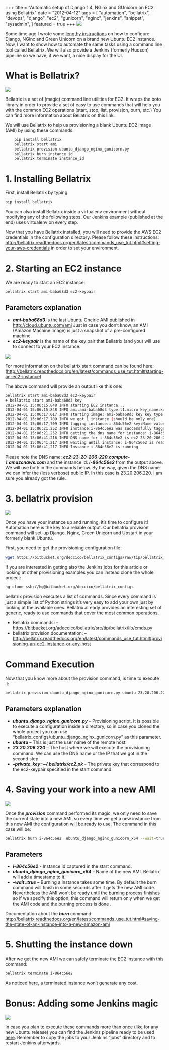 +++
title = "Automatic setup of Django 1.4, NGinx and GUnicorn on EC2 using Bellatrix"
date = "2012-04-12"
tags = [
    "automation",
    "bellatrix",
    "devops",
    "django",
    "ec2",
    "gunicorn",
    "nginx",
    "jenkins",
    "snippet",
    "sysadmin",
]
featured = true
+++
![](/images/posts/jenkins_pipeline.png)

Some time ago I wrote some [lengthy instructions](/post/django-nginx-green-unicorn-in-an-ubuntu-11-10-ec2-instance) 
on how to configure Django, NGinx and Green Unicorn on a brand new Ubuntu EC2 instance. Now, I want to show how to 
automate the same tasks using a command line tool called Bellatrix. We will also provide a Jenkins (formerly Hudson) 
pipeline so we have, if we want, a nice display for the UI.


# What is Bellatrix?

![](/images/posts/250px-Bellatrix.jpg)

Bellatrix is a set of (magic) command line utilities for EC2. It wraps the boto library in order to provide a set of easy to use commands that will help you with the common EC2 operations (start, stop, list, provision, burn, etc.) You can find more information about Bellatrix on this link.

We will use Bellatrix to help us provisioning a blank Ubuntu EC2 image (AMI) by using these commands:

```bash
    pip install bellatrix
    bellatrix start ami
    bellatrix provision ubuntu_django_nginx_gunicorn.py
    bellatrix burn instance_id
    bellatrix terminate instance_id
```
 

# 1. Installing Bellatrix

First, install Bellatrix by typing:
	
```bash
pip install bellatrix
```

You can also install Bellatrix inside a virtualenv environment without modifying any of the following steps. Our 
Jenkins example (published at the end) uses virtualenv on every step.

Now that you have Bellatrix installed, you will need to provide the AWS EC2 credentials in the configuration directory. 
Please follow these instructions: 
http://bellatrix.readthedocs.org/en/latest/commands_use_tut.html#setting-your-aws-credentials in order to set your 
environment.

# 2. Starting an EC2 instance

We are ready to start an EC2 instance:

```bash
bellatrix start ami-baba68d3 ec2-keypair
```

## Parameters explanation

* ***ami-baba68d3*** is the last Ubuntu Oneiric AMI published in http://cloud.ubuntu.com/ami Just in case you don’t 
  know, an AMI (Amazon Machine Image) is just a snapshot of a pre-configured machine.
* ***ec2-keypair*** is the name of the key pair that Bellatrix (and you) will use to connect to your EC2 instance.

![](/images/posts/ubuntu_ami-150x150.png)

For more information on the bellatrix start command can be found here: 
(http://bellatrix.readthedocs.org/en/latest/commands_use_tut.html#starting-an-ec2-instance)

The above command will provide an output like this one:

```bash	
bellatrix start ami-baba68d3 ec2-keypair
+ bellatrix start ami-baba68d3 key
2012-04-01 15:06:15,848 INFO starting EC2 instance...
2012-04-01 15:06:15,848 INFO ami:ami-baba68d3 type:t1.micro key_name:key security_groups:default new size:None
2012-04-01 15:06:17,017 INFO starting image: ami-baba68d3 key key type t1.micro shutdown_behavior terminate new size None
2012-04-01 15:06:17,709 INFO we got 1 instance (should be only one).
2012-04-01 15:06:17,709 INFO tagging instance:i-864c56e2 key:Name value:Bellatrix started me
2012-04-01 15:06:21,252 INFO instance:i-864c56e2 was successfully tagged with: key:Name value:Bellatrix started me
2012-04-01 15:06:21,252 INFO getting the dns name for instance: i-864c56e2 time out is: 300 seconds...
2012-04-01 15:06:41,216 INFO DNS name for i-864c56e2 is ec2-23-20-206-220.compute-1.amazonaws.com
2012-04-01 15:06:41,217 INFO waiting until instance: i-864c56e2 is ready. Time out is: 300 seconds...
2012-04-01 15:06:41,217 INFO Instance i-864c56e2 is running
```

Please note the DNS name: ***ec2-23-20-206-220.compute-1.amazonaws.com*** and the instance id: ***i-864c56e2*** from 
the output above. We will use both in the commands below. By the way, given the DNS name we can infer the (less 
verbose) public IP. In this case is 23.20.206.220. I am sure you already got the rule.

# 3. bellatrix provision

![](/images/posts/provision-150x150.png)

Once you have your instance up and running, it’s time to configure it! Automation here is the key to a 
reliable output. Our bellatrix provision command will set-up Django, Nginx, Green Unicorn and Upstart in 
your formerly blank Ubuntu.

First, you need to get the provisioning configuration file:

```bash
wget https://bitbucket.org/deccico/bellatrix_configs/raw/tip/bellatrix_configs/ubuntu_django_nginx_gunicorn.py
```

If you are interested in getting also the Jenkins jobs for this article or looking at other provisioning examples you 
can instead clone the whole project:

```bash
hg clone ssh://hg@bitbucket.org/deccico/bellatrix_configs
```


bellatrix provision executes a list of commands. Since every command is just a simple list of Python strings it’s very easy to add your own just by looking at the available ones. Bellatrix already provides an interesting set of generic, ready to use commands that cover the most common operations.

* Bellatrix commands: – https://bitbucket.org/adeccico/bellatrix/src/tip/bellatrix/lib/cmds.py
* bellatrix provision documentation: – http://bellatrix.readthedocs.org/en/latest/commands_use_tut.html#provisioning-an-ec2-instance-or-any-host


# Command Execution

Now that you know more about the provision command, is time to execute it:

```bash
bellatrix provision ubuntu_django_nginx_gunicorn.py ubuntu 23.20.206.220 --private_key=~/.bellatrix/ec2.pk
```

## Parameters explanation

* ***ubuntu_django_nginx_gunicorn.py*** – Provisioning script. It is possible to execute a configuration inside a directory, so in case you cloned the whole project you can use  “bellatrix_configs/ubuntu_django_nginx_gunicorn.py” as this parameter.
* ***ubuntu*** – This is just the user name of the remote host.
* ***23.20.206.220*** – The host where we will execute the provisioning command. We can use the DNS name or the IP that we got in the second step.
* ***–private_key=~/.bellatrix/ec2.pk*** - The private key that correspond to the ec2-keypair specified in the start command.

 
# 4. Saving your work into a new AMI

![](/images/posts/burning-150x150.png)

Once the ***provision*** command performed its magic, we only need to save the current state into a new AMI, so every time we get a new instance from this new AMI the configuration will be ready to use. The command in this case will be:

```bash
bellatrix burn i-864c56e2  ubuntu_django_nginx_gunicorn_x64 --wait=true
```

## Parameters

* ***i-864c56e2***  -  Instance id captured in the start command.
* ***ubuntu_django_nginx_gunicorn_x64*** – Name of the new AMI. Bellatrix will add a timestamp to it.
* ***–wait=true*** – Burning a instance takes some time. By default the burn command will finish in some seconds after it gets the new AMI code. Nevertheless the AMI won’t be ready until the burning process finishes so if we specify this option, this command will return only when we get the AMI code and the burning process is done .

Documentation about the ***burn*** command: 
http://bellatrix.readthedocs.org/en/latest/commands_use_tut.html#saving-the-state-of-an-instance-into-a-new-amazon-ami



# 5. Shutting the instance down

After we get the new AMI we can safely terminate the EC2 instance with this command:

```bash	
bellatrix terminate i-864c56e2
```


As noticed [here](http://bellatrix.readthedocs.org/en/latest/commands_use_tut.html#terminating-an-ec2-instance), a 
terminated instance won’t generate any cost.

# Bonus: Adding some Jenkins magic

![](/images/posts/pipeline-150x150.png)

In case you plan to execute these commands more than once (like for any new Ubuntu release) you can find 
the Jenkins pipeline ready to be used 
[here](https://bitbucket.org/deccico/bellatrix_configs/src/d74adf3aa956/jenkins_jobs). Remember to copy the jobs to 
your Jenkins “jobs” directory and to restart Jenkins afterwards.
